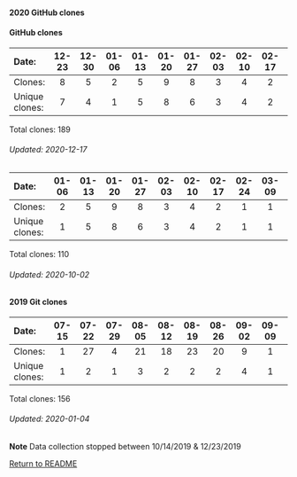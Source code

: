 #### 2020 GitHub clones
#### GitHub clones
Date:		  |        12-23   |       12-30   |       01-06   |       01-13   |       01-20   |       01-27   |       02-03   |       02-10   |       02-17   |       02-24   |       03-09   |       03-23   |       04-06   |       04-13   |       04-20   |       04-27   |       05-04   |       05-11   |       05-18   |       05-25   |       06-01   |       06-08   |       06-15   |  06-22  |  06-29  |  07-13  |  07-20  |  07-27  |  08-10  |  08-24  |  08-31  |  09-07  |  09-14  |  09-21  |  09-28  |  10-05  |  10-12  |  10-19  |  10-26  |  11-02  |  11-09  |  11-16  |  11-23  |   11-30  |  12-07  |  12-14
|:---             |:---:   |:---:  |:---:  |:---:  |:---:  |:---:  |:---:  |:---:  |:---:  |:---:  |:---:  |:---:  |:---:  |:---:  |:---:  |:---:  |:---:  |:---:  |:---:  |:---:  |:---:  |:---:  |:---:  |:---:  |:---:  |:---:  |:---:  |:---:  |:---:  |:---:  |:---:  |:---:  |:---:  |:---:  |:---:  |:---:  |:---:  |:---:  |:---:  |:---:  |:---:  |:---:  |:---:  |:---:  |:---:  |:---:
Clones:		  |        8       |       5       |       2       |       5       |       9       |       8       |       3       |       4       |       2       |       1       |       1       |       1       |       2       |       3       |       5       |       1       |       15      |       1       |       2       |       2       |       4       |       2       |       3       |  1      |  1      |  2      |  1      |  2      |  11     |  6      |  1      |  5      |  1      |  3      |  10     |  2      |  9      |  10     |  5      |  2      |  4      |  1      |  13     |   3      |  4      |  3
Unique            clones:  |       7       |       4       |       1       |       5       |       8       |       6       |       3       |       4       |       2       |       1       |       1       |       1       |       2       |       3       |       3       |       1       |       12      |       1       |       2       |       2       |       4       |       2       |       3  |      1  |      1  |      2  |      1  |      2  |      7  |      5  |      1  |      5  |      1  |      3  |      8  |      2  |      7  |      7  |      5  |      2  |      4  |      1  |      10  |      3  |      4  |      3

Total clones: 189
###### Updated: 2020-12-17



Date:   |       01-06   |       01-13   |       01-20   |       01-27   |       02-03   |       02-10   |       02-17   |       02-24   |       03-09   |       03-23   |       04-06   |       04-13   |       04-20   |       04-27   |       05-04   |   05-11  |  05-18  |  05-25  |  06-01  |  06-08  |  06-15  |  06-22  |  06-29  |  07-13  |  07-20  |  07-27  |  08-10  |  08-24  |  08-31  |  09-07  |  09-14  |  09-21
|:---   |:---:  |:---:  |:---:  |:---:  |:---:  |:---:  |:---:  |:---:  |:---:  |:---:  |:---:  |:---:  |:---:  |:---:  |:---:  |:---:  |:---:  |:---:  |:---:  |:---:  |:---:  |:---:  |:---:  |:---:  |:---:  |:---:  |:---:  |:---:  |:---:  |:---:  |:---:  |:---:
Clones: |       2       |       5       |       9       |       8       |       3       |       4       |       2       |       1       |       1       |       1       |       2       |       3       |       5       |       1       |       15      |   1      |  2      |  2      |  4      |  2      |  3      |  1      |  1      |  2      |  1      |  2      |  11     |  6      |  1      |  5      |  1      |  3
Unique            clones: |       1       |       5       |       8       |       6       |       3       |       4       |       2       |       1       |       1       |       1       |       2       |       3       |       3       |       1       |       12  |      1  |      2  |      2  |      4  |      2  |      3  |      1  |      1  |      2  |      1  |      2  |      7  |      5  |      1  |      5  |      1  |      3

Total clones: 110
###### Updated: 2020-10-02

#### 2019 Git clones
Date:    |        07-15   |       07-22   |       07-29   |       08-05   |       08-12   |       08-19   |       08-26   |       09-02   |  09-09  |  09-16  |  09-23  |  09-30  |  10-07  |  12-09  |  12-16  |  12-23 | 12-30
|:---    |:---:   |:---:  |:---:  |:---:  |:---:  |:---:  |:---:  |:---:  |:---:  |:---:  |:---:  |:---:  |:---:  |:---:  |:---:  |:---: |:---:
Clones:  |        1       |       27      |       4       |       21      |       18      |       23      |       20      |       9       |  1      |  2      |  1      |  2      |  9      |  4      |  1      |  8 | 5
Unique   clones:  |       1       |       2       |       1       |       3       |       2       |       2       |       2       |       4  |      1  |      2  |      1  |      2  |      6  |      4  |      1  |      7 | 4

Total clones: 156
###### Updated: 2020-01-04
**Note**  Data collection stopped between 10/14/2019 & 12/23/2019

[Return to README](https://github.com/BradleyA/user-files/blob/master/README.md#user-files)
